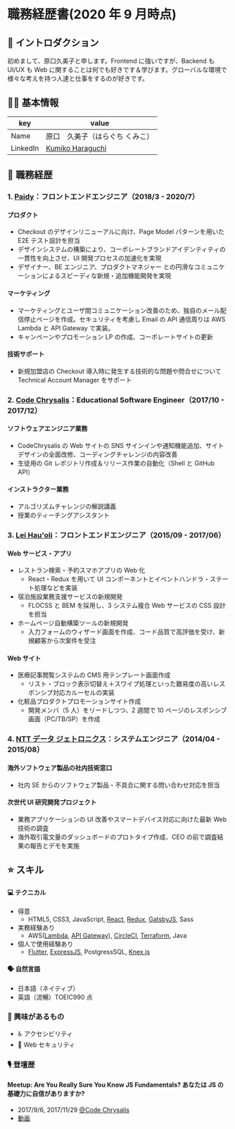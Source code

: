 # 職務経歴書(2020 年 9 月時点)

## 👋 イントロダクション

初めまして、原口久美子と申します。Frontend に強いですが、Backend も UI/UX も Web に関することは何でも好きです＆学びます。グローバルな環境で様々な考えを持つ人達と仕事をするのが好きです。

## 👩🏻 基本情報

| key      | value                                                                         |
| -------- | ----------------------------------------------------------------------------- |
| Name     | 原口　久美子（はらぐち くみこ）                                               |
| LinkedIn | [Kumiko Haraguchi](https://www.linkedin.com/in/kumikoharaguchi/?locale=ja_JP) |

## 💼 職務経歴

### 1. [Paidy](https://paidy.com/)：フロントエンドエンジニア（2018/3 - 2020/7）

#### プロダクト

- Checkout のデザインリニューアルに向け、Page Model パターンを用いた E2E テスト設計を担当
- デザインシステムの構築により、コーポレートブランドアイデンティティの一貫性を向上させ、UI 開発プロセスの加速化を実現
- デザイナー、BE エンジニア、プロダクトマネジャー との円滑なコミュニケーションによるスピーディな新規・追加機能開発を実現

#### マーケティング

- マーケティングとユーザ間コミュニケーション改善のため、独自のメール配信停止ページを作成。セキュリティを考慮し Email の API 通信周りは AWS Lambda と API Gateway で実装。
- キャンペーンやプロモーション LP の作成、コーポレートサイトの更新

#### 技術サポート

- 新規加盟店の Checkout 導入時に発生する技術的な問題や問合せについて Technical Account Manager をサポート

### 2. [Code Chrysalis](https://www.codechrysalis.io/)：Educational Software Engineer（2017/10 - 2017/12）

#### ソフトウェアエンジニア業務

- CodeChrysalis の Web サイトの SNS サインインや通知機能追加、サイトデザインの全面改修、コーディングチャレンジの内容改善
- 生徒用の Git レポジトリ作成＆リリース作業の自動化（Shell と GitHub API）

#### インストラクター業務

- アルゴリズムチャレンジの解説講義
- 授業のティーチングアシスタント

### 3. [Lei Hau'oli](https://www.leihauoli.com/)：フロントエンドエンジニア（2015/09 - 2017/06）

#### Web サービス・アプリ

- レストラン検索・予約スマホアプリの Web 化
  - React・Redux を用いて UI コンポーネントとイベントハンドラ・ステート処理などを実装
- 宿泊施設業務支援サービスの新規開発
  - FLOCSS と BEM を採用し、3 システム複合 Web サービスの CSS 設計を担当
- ホームページ自動構築ツールの新規開発
  - 入力フォームのウィザード画面を作成、コード品質で高評価を受け、新規顧客から次案件を受注

#### Web サイト

- 医療記事閲覧システムの CMS 用テンプレート画面作成
  - リスト・ブロック表示切替え＋スワイプ処理といった難易度の高いレスポンシブ対応カルーセルの実装
- 化粧品プロダクトプロモーションサイト作成
  - 開発メンバ（5 人）をリードしつつ、2 週間で 10 ページのレスポンシブ画面（PC/TB/SP）を作成

### 4. [NTT データ ジェトロニクス](https://www.nttdata-getronics.co.jp/)：システムエンジニア（2014/04 - 2015/08）

#### 海外ソフトウェア製品の社内技術窓口

- 社内 SE からのソフトウェア製品・不具合に関する問い合わせ対応を担当

#### 次世代 UI 研究開発プロジェクト

- 業務アプリケーションの UI 改善やスマートデバイス対応に向けた最新 Web 技術の調査
- 海外取引電文量のダッシュボードのプロトタイプ作成、CEO の前で調査結果の報告とデモを実施

## ⭐️ スキル

#### 💻 テクニカル

- 得意
  - HTML5, CSS3, JavaScript, [React](https://facebook.github.io/react/), [Redux](https://github.com/reactjs/redux), [GatsbyJS](https://www.gatsbyjs.org/), Sass
- 実務経験あり
  - AWS([Lambda](https://aws.amazon.com/jp/lambda/), [API Gateway](https://aws.amazon.com/jp/api-gateway/)), [CircleCI](https://circleci.com/ja/), [Terraform](https://www.terraform.io/), Java
- 個人で使用経験あり
  - [Flutter](https://flutter.dev/), [ExpressJS](https://expressjs.com/), PostgressSQL, [Knex.js](http://knexjs.org/)

#### 🗣 自然言語

- 日本語（ネイティブ）
- 英語（流暢）TOEIC990 点

### 👀 興味があるもの

- ♿️ アクセシビリティ
- 🔐 Web セキュリティ

### 🎙 登壇歴

#### Meetup: Are You Really Sure You Know JS Fundamentals? あなたは JS の基礎力に自信がありますか?

- 2017/9/6, 2017/11/29 [@Code Chrysalis](https://www.codechrysalis.io/)
- [動画](https://www.facebook.com/codechrysalis/videos/1592271870808786/)

